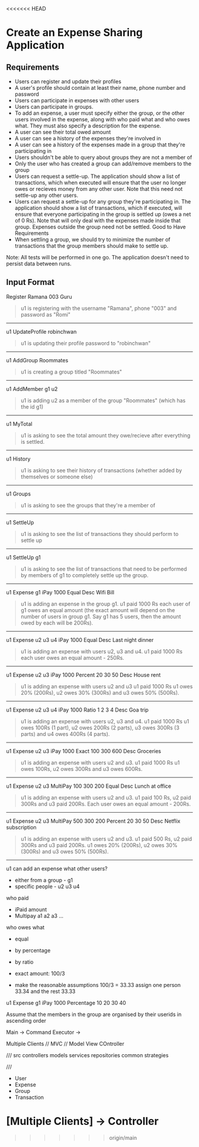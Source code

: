 <<<<<<< HEAD
# Create an Expense Sharing Application

## Requirements

- Users can register and update their profiles
- A user's profile should contain at least their name, phone number and password
- Users can participate in expenses with other users
- Users can participate in groups.
- To add an expense, a user must specify either the group, or the other users involved in the expense, along with who paid
  what and who owes what. They must also specify a description for the expense.
- A user can see their total owed amount
- A user can see a history of the expenses they're involved in
- A user can see a history of the expenses made in a group that they're participating in
- Users shouldn't be able to query about groups they are not a member of
- Only the user who has created a group can add/remove members to the group
- Users can request a settle-up. The application should show a list of transactions, which when executed will ensure that
  the user no longer owes or recieves money from any other user. Note that this need not settle-up any other users.
- Users can request a settle-up for any group they're participating in. The application should show a list of transactions,
  which if executed, will ensure that everyone participating in the group is settled up (owes a net of 0 Rs). Note that will
  only deal with the expenses made inside that group. Expenses outside the group need not be settled.
  Good to Have Requirements
- When settling a group, we should try to minimize the number of transactions that the group members should make to
  settle up.

Note: All tests will be performed in one go. The application doesn't need to persist data between runs.

## Input Format


Register Ramana 003  Guru

> u1 is registering with the username "Ramana", phone "003" and password as "Romi"
-- --
u1 UpdateProfile robinchwan

> u1 is updating their profile password to "robinchwan"
-- --
u1 AddGroup Roommates

> u1 is creating a group titled "Roommates"
-- --
u1 AddMember g1 u2

> u1 is adding u2 as a member of the group "Roommates" (which has the id g1)
-- --
u1 MyTotal
> u1 is asking to see the total amount they owe/recieve after everything is settled.
-- --
u1 History
> u1 is asking to see their history of transactions (whether added by themselves or someone
else)
-- --
u1 Groups
> u1 is asking to see the groups that they're a member of
-- --
u1 SettleUp
> u1 is asking to see the list of transactions they should perform to settle up
-- --
u1 SettleUp g1
> u1 is asking to see the list of transactions that need to be performed by members of g1 to
completely settle up the group.
-- --
u1 Expense g1 iPay 1000 Equal Desc Wifi Bill
> u1 is adding an expense in the group g1.
> u1 paid 1000 Rs
> each user of g1 owes an equal amount (the exact amount will depend on the number of users in group g1. Say g1 has 5
users, then the amount owed by each will be 200Rs).
-- --
u1 Expense u2 u3 u4 iPay 1000 Equal Desc Last night dinner
> u1 is adding an expense with users u2, u3 and u4.
> u1 paid 1000 Rs
> each user owes an equal amount - 250Rs.
-- --
u1 Expense u2 u3 iPay 1000 Percent 20 30 50 Desc House rent
> u1 is adding an expense with users u2 and u3
> u1 paid 1000 Rs
> u1 owes 20% (200Rs), u2 owes 30% (300Rs) and u3 owes 50% (500Rs).
-- --
u1 Expense u2 u3 u4 iPay 1000 Ratio 1 2 3 4 Desc Goa trip
> u1 is adding an expense with users u2, u3 and u4.
> u1 paid 1000 Rs
> u1 owes 100Rs (1 part), u2 owes 200Rs (2 parts), u3 owes 300Rs (3 parts) and u4 owes 400Rs (4
parts).
-- --
u1 Expense u2 u3 iPay 1000 Exact 100 300 600 Desc Groceries
> u1 is adding an expense with users u2 and u3.
> u1 paid 1000 Rs
> u1 owes 100Rs, u2 owes 300Rs and u3 owes 600Rs.
-- --
u1 Expense u2 u3 MultiPay 100 300 200 Equal Desc Lunch at office
> u1 is adding an expense with users u2 and u3.
> u1 paid 100 Rs, u2 paid 300Rs and u3 paid 200Rs.
> Each user owes an equal amount - 200Rs.
-- --
u1 Expense u2 u3 MultiPay 500 300 200 Percent 20 30 50 Desc Netflix subscription
> u1 is adding an expense with users u2 and u3.
> u1 paid 500 Rs, u2 paid 300Rs and u3 paid 200Rs.
> u1 owes 20% (200Rs), u2 owes 30% (300Rs) and u3 owes 50% (500Rs).

-- --


u1 can add an expense what other users?
- either from a group - g1
- specific people - u2 u3 u4

who paid
- iPaid amount
- Multipay a1 a2 a3 ...

who owes what
- equal
- by percentage
- by ratio
- exact amount: 100/3

- make the reasonable assumptions 100/3 = 33.33 assign one person 33.34 and the rest 33.33

u1 Expense g1 iPay 1000 Percentage 10 20 30 40

Assume that the members in the group are organised by their userids in ascending order



Main
-> Command Executor
->


Multiple Clients
// MVC
// Model View COntroller

///
src
controllers
models
services
repositories
common
strategies

///

- User
- Expense
- Group
- Transaction




[Multiple Clients] -> Controller
=======

>>>>>>> origin/main
